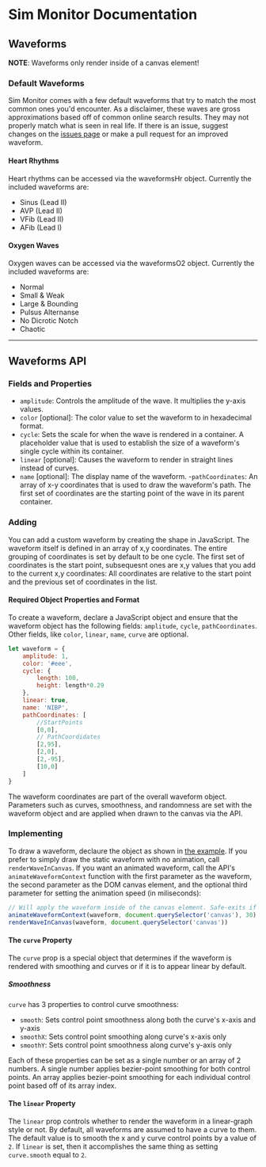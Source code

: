 # Sim Monitor Documentation

## Waveforms

**NOTE**: Waveforms only render inside of a canvas element!

### Default Waveforms

Sim Monitor comes with a few default waveforms that try to match the most common ones you'd encounter.
As a disclaimer, these waves are gross approximations based off of common online search results.
They may not properly match what is seen in real life.
If there is an issue, suggest changes on the [issues page](https://github.com/JoshuaSpann/sim-monitor/issues) or make a pull request for an improved waveform.

#### Heart Rhythms

Heart rhythms can be accessed via the waveformsHr object.
Currently the included waveforms are:
- Sinus (Lead II)
- AVP (Lead II)
- VFib (Lead II)
- AFib (Lead I)

#### Oxygen Waves

Oxygen waves can be accessed via the waveformsO2 object.
Currently the included waveforms are:
- Normal
- Small & Weak
- Large & Bounding
- Pulsus Alternanse
- No Dicrotic Notch
- Chaotic

---

## Waveforms API

### Fields and Properties

- `amplitude`: Controls the amplitude of the wave. It multiplies the y-axis values.
- `color` [optional]: The color value to set the waveform to in hexadecimal format.
- `cycle`: Sets the scale for when the wave is rendered in a container. A placeholder value that is used to establish the size of a waveform's single cycle within its container.
- `linear` [optional]: Causes the waveform to render in straight lines instead of curves.
- `name` [optional]: The display name of the waveform.
-`pathCoordinates`: An array of x-y coordinates that is used to draw the waveform's path. The first set of coordinates are the starting point of the wave in its parent container.

### Adding

You can add a custom waveform by creating the shape in JavaScript.
The waveform itself is defined in an array of x,y coordinates.
The entire grouping of coordinates is set by default to be one cycle.
The first set of coordinates is the start point, subsequesnt ones are x,y values that you add to the current x,y coordinates:
All coordinates are relative to the start point and the previous set of coordinates in the list.

#### Required Object Properties and Format

To create a waveform, declare a JavaScript object and ensure that the waveform object has the following fields: `amplitude`, `cycle`, `pathCoordinates`.
Other fields, like `color`, `linear`, `name`, `curve` are optional.

```JavaScript
let waveform = {
	amplitude: 1,
	color: '#eee',
	cycle: {
		length: 100,
		height: length*0.29
	},
	linear: true,
	name: 'NIBP',
	pathCoordinates: [
		//StartPoints
		[0,0],
		// PathCoordidates
		[2,95],
		[2,0],
		[2,-95],
		[10,0]
	]
}
```

The waveform coordinates are part of the overall waveform object.
Parameters such as curves, smoothness, and randomness are set with the waveform object and are applied when drawn to the canvas via the API.

### Implementing

To draw a waveform, declaure the object as shown in [the example](#required-object-properties-and-format).
If you prefer to simply draw the static waveform with no animation, call `renderWaveInCanvas`.
If you want an animated waveform, call the API's `animateWaveformContext` function with the first parameter as the waveform, the second parameter as the DOM canvas element, and the optional third parameter for setting the animation speed (in miliseconds):

```JavaScript
// Will apply the waveform inside of the canvas element. Safe-exits if not a canvas with a 2D context
animateWaveformContext(waveform, document.querySelector('canvas'), 30)
renderWaveInCanvas(waveform, document.querySelector('canvas'))
```

#### The `curve` Property

The `curve` prop is a special object that determines if the waveform is rendered with smoothing and curves or if it is to appear linear by default.

##### Smoothness
`curve` has 3 properties to control curve smoothness:
- `smooth`: Sets control point smoothness along both the curve's x-axis and y-axis
- `smoothX`: Sets control point smoothing along curve's x-axis only
- `smoothY`: Sets control point smoothness along curve's y-axis only

Each of these properties can be set as a single number or an array of 2 numbers.
A single number applies bezier-point smoothing for both control points.
An array applies bezier-point smoothing for each individual control point based off of its array index.

#### The `linear` Property

The `linear` prop controls whether to render the waveform in a linear-graph style or not.
By default, all waveforms are assumed to have a curve to them.
The default value is to smooth the x and y curve control points by a value of `2`.
If `linear` is set, then it accomplishes the same thing as setting `curve.smooth` equal to `2`.
